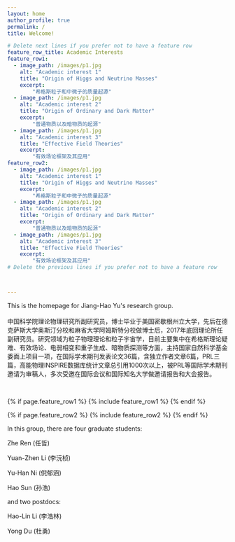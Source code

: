 ```yaml
---
layout: home
author_profile: true
permalink: /
title: Welcome!

# Delete next lines if you prefer not to have a feature row
feature_row_title: Academic Interests
feature_row1:
  - image_path: /images/p1.jpg
    alt: "Academic interest 1"
    title: "Origin of Higgs and Neutrino Masses"
    excerpt:
        "希格斯粒子和中微子的质量起源"
  - image_path: /images/p1.jpg
    alt: "Academic interest 2"
    title: "Origin of Ordinary and Dark Matter"
    excerpt:
        "普通物质以及暗物质的起源"
  - image_path: /images/p1.jpg
    alt: "Academic interest 3"
    title: "Effective Field Theories"
    excerpt:
        "有效场论框架及其应用"
feature_row2:
  - image_path: /images/p1.jpg
    alt: "Academic interest 1"
    title: "Origin of Higgs and Neutrino Masses"
    excerpt:
        "希格斯粒子和中微子的质量起源"
  - image_path: /images/p1.jpg
    alt: "Academic interest 2"
    title: "Origin of Ordinary and Dark Matter"
    excerpt:
        "普通物质以及暗物质的起源"
  - image_path: /images/p1.jpg
    alt: "Academic interest 3"
    title: "Effective Field Theories"
    excerpt:
        "有效场论框架及其应用"
# Delete the previous lines if you prefer not to have a feature row



---
```

This is the homepage for Jiang-Hao Yu's research group.  
<br />
中国科学院理论物理研究所副研究员，博士毕业于美国密歇根州立大学，先后在德克萨斯大学奥斯汀分校和麻省大学阿姆斯特分校做博士后，2017年底回理论所任副研究员。研究领域为粒子物理理论和粒子宇宙学，目前主要集中在希格斯理论疑难、有效场论、电弱相变和重子生成、暗物质探测等方面，主持国家自然科学基金委面上项目一项，在国际学术期刊发表论文36篇，含独立作者文章6篇，PRL三篇，高能物理INSPIRE数据库统计文章总引用1000次以上，被PRL等国际学术期刊邀请为审稿人，多次受邀在国际会议和国际知名大学做邀请报告和大会报告。


<!-- Delete next line if you prefer not to have a feature row. -->
<br />

{% if page.feature_row1 %}
  {% include feature_row1 %}
{% endif %}

{% if page.feature_row2 %}
  {% include feature_row2 %}
{% endif %}
<!-- Delete previous lines if you prefer not to have a feature row. -->


In this group, there are four graduate students:

Zhe Ren (任哲)

Yuan-Zhen Li (李沅桢)

Yu-Han Ni (倪郁涵)

Hao Sun (孙浩)

and two postdocs:

Hao-Lin Li (李浩林)

Yong Du (杜勇)


